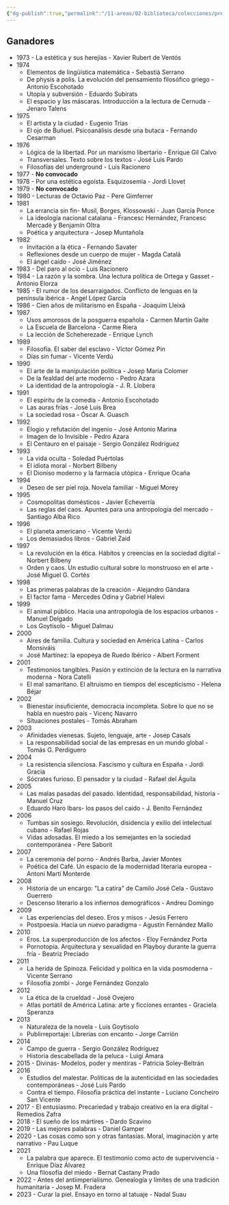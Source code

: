 ```yaml
---
{"dg-publish":true,"permalink":"/11-areas/02-biblioteca/colecciones/premio-anagrama-ensayo/","noteIcon":""}
---
```



## Ganadores
- 1973 - La estética y sus herejías - Xavier Rubert de Ventós
- 1974
	- Elementos de lingüística matemática - Sebastià Serrano
	- De physis a polis. La evolución del pensamiento filosófico griego - Antonio Escohotado
	- Utopía y subversión - Eduardo Subirats
	- El espacio y las máscaras. Introducción a la lectura de Cernuda - Jenaro Talens
- 1975
	- El artista y la ciudad - Eugenio Trías
	- El ojo de Buñuel. Psicoanálisis desde una butaca - Fernando Cesarman
- 1976 
	- Lógica de la libertad. Por un marxismo libertario - Enrique Gil Calvo
	- Transversales. Texto sobre los textos - José Luis Pardo
	- Filosofías del underground - Luis Racionero
- 1977 - **No convocado**
- 1978 - Por una estética egoísta. Esquizosemia - Jordi Llovet
- 1979 - **No convocado**
- 1980 - Lecturas de Octavio Paz - Pere Gimferrer
- 1981 
	- La errancia sin fin- Musil, Borges, Klossowski - Juan García Ponce
	- La ideología nacional catalana - Francesc Hernández, Francesc Mercadé y Benjamín Oltra
	- Poética y arquitectura - Josep Muntañola 
- 1982 
	- Invitación a la ética - Fernando Savater
	- Reflexiones desde un cuerpo de mujer - Magda Catalá
	- El ángel caído - José Jiménez
- 1983 - Del paro al ocio - Luis Racionero
- 1984 - La razón y la sombra. Una lectura política de Ortega y Gasset - Antonio Elorza
- 1985 - El rumor de los desarraigados. Conflicto de lenguas en la península ibérica - Angel López García
- 1986 - Cien años de militarismo en España - Joaquim Lleixà
- 1987 
	- Usos amorosos de la posguerra española - Carmen Martín Gaite
	 - La Escuela de Barcelona - Carme Riera
	- La lección de Scheherezade - Enrique Lynch
- 1989
	- Filosofía. El saber del esclavo - Víctor Gómez Pin
	- Días sin fumar - Vicente Verdú
- 1990
	- El arte de la manipulación política - Josep Maria Colomer
	- De la fealdad del arte moderno - Pedro Azara
	- La identidad de la antropología - J. R. Llobera
- 1991
	- El espíritu de la comedia - Antonio Escohotado
	- Las auras frías - José Luis Brea
	- La sociedad rosa - Óscar A. Guasch
- 1992 
	- Elogio y refutación del ingenio - José Antonio Marina
	- Imagen de lo Invisible - Pedro Azara
	- El Centauro en el paisaje - Sergio González Rodríguez
- 1993 
	- La vida oculta - Soledad Puértolas
	- El idiota moral - Norbert Bilbeny
	- El Dioniso moderno y la farmacia utópica - Enrique Ocaña
- 1994 
	- Deseo de ser piel roja. Novela familiar - Miguel Morey
- 1995 
	- Cosmopolitas domésticos - Javier Echeverría
	- Las reglas del caos. Apuntes para una antropología del mercado - Santiago Alba Rico
- 1996 
	- El planeta americano - Vicente Verdú
	- Los demasiados libros - Gabriel Zaid
- 1997 
	- La revolución en la ética. Hábitos y creencias en la sociedad digital - Norbert Bilbeny
	- Orden y caos. Un estudio cultural sobre lo monstruoso en el arte - José Miguel G. Cortés
- 1998 
	- Las primeras palabras de la creación - Alejandro Gándara
	- El factor fama - Mercedes Odina y Gabriel Halevi
- 1999 
	- El animal público. Hacia una antropología de los espacios urbanos - Manuel Delgado
	- Los Goytisolo - Miguel Dalmau
- 2000 
	- Aires de familia. Cultura y sociedad en América Latina - Carlos Monsiváis
	- José Martínez: la epopeya de Ruedo Ibérico - Albert Forment 
- 2001 
	- Testimonios tangibles. Pasión y extinción de la lectura en la narrativa moderna - Nora Catelli
	- El mal samaritano. El altruismo en tiempos del escepticismo - Helena Béjar
- 2002 
	- Bienestar insuficiente, democracia incompleta. Sobre lo que no se habla en nuestro país - Vicenç Navarro
	- Situaciones postales - Tomás Abraham
- 2003 
	- Afinidades vienesas. Sujeto, lenguaje, arte - Josep Casals
	- La responsabilidad social de las empresas en un mundo global - Tomás G. Perdiguero
- 2004
	- La resistencia silenciosa. Fascismo y cultura en España - Jordi Gracia
	- Sócrates furioso. El pensador y la ciudad - Rafael del Águila 
- 2005 
	- Las malas pasadas del pasado. Identidad, responsabilidad, historia - Manuel Cruz
	- Eduardo Haro Ibars- los pasos del caído - J. Benito Fernández 
- 2006 
	- Tumbas sin sosiego. Revolución, disidencia y exilio del intelectual cubano - Rafael Rojas
	- Vidas adosadas. El miedo a los semejantes en la sociedad contemporánea - Pere Saborit
- 2007 
	- La ceremonia del porno - Andrés Barba, Javier Montes
	- Poética del Café. Un espacio de la modernidad literaria europea - Antoni Martí Monterde
- 2008 
	- Historia de un encargo: "La catira" de Camilo José Cela - Gustavo Guerrero
	- Descenso literario a los infiernos demográficos - Andreu Domingo 
- 2009 
	- Las experiencias del deseo. Eros y misos - Jesús Ferrero
	- Postpoesía. Hacia un nuevo paradigma - Agustín Fernández Mallo
- 2010 
	- Eros. La superproducción de los afectos - Eloy Fernández Porta
	- Pornotopía. Arquitectura y sexualidad en Playboy durante la guerra fría - Beatriz Preciado 
- 2011 
	- La herida de Spinoza. Felicidad y política en la vida posmoderna - Vicente Serrano
	- Filosofía zombi - Jorge Fernández Gonzalo 
- 2012 
	- La ética de la crueldad - José Ovejero
	- Atlas portátil de América Latina: arte y ficciones errantes - Graciela Speranza
- 2013 
	- Naturaleza de la novela - Luis Goytisolo
	- Publirreportaje: Librerías con encanto - Jorge Carrión 
- 2014 
	- Campo de guerra - Sergio González Rodríguez
	- Historia descabellada de la peluca - Luigi Amara 
- 2015 - Divinas- Modelos, poder y mentiras - Patricia Soley-Beltrán
- 2016 
	- Estudios del malestar. Políticas de la autenticidad en las sociedades contemporáneas - José Luis Pardo
	- Contra el tiempo. Filosofía práctica del instante - Luciano Concheiro San Vicente 
- 2017 - El entusiasmo. Precariedad y trabajo creativo en la era digital - Remedios Zafra
- 2018 - El sueño de los mártires - Dardo Scavino
- 2019 - Las mejores palabras - Daniel Gamper
- 2020 - Las cosas como son y otras fantasías. Moral, imaginación y arte narrativo - Pau Luque
- 2021 
	- La palabra que aparece. El testimonio como acto de supervivencia - Enrique Díaz Álvarez
	- Una filosofía del miedo - Bernat Castany Prado 
- 2022 - Antes del antiimperialismo. Genealogía y límites de una tradición humanitaria - Josep M. Fradera
- 2023 - Curar la piel. Ensayo en torno al tatuaje - Nadal Suau

